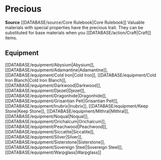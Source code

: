 ﻿---
id: '131'
name: Precious
rarity: Common
source: '[[DATABASE/source/Core Rulebook|Core Rulebook]]'
trait:
- Precious
type: Trait

---
# Precious

**Source** [[DATABASE/source/Core Rulebook|Core Rulebook]] 
Valuable materials with special properties have the precious trait. They can be substituted for base materials when you [[DATABASE/action/Craft|Craft]] items.

## Equipment

[[DATABASE/equipment/Abysium|Abysium]], [[DATABASE/equipment/Adamantine|Adamantine]], [[DATABASE/equipment/Cold Iron|Cold Iron]], [[DATABASE/equipment/Cold Iron Blanch|Cold Iron Blanch]], [[DATABASE/equipment/Darkwood|Darkwood]], [[DATABASE/equipment/Djezet|Djezet]], [[DATABASE/equipment/Dragonhide|Dragonhide]], [[DATABASE/equipment/Grisantian Pelt|Grisantian Pelt]], [[DATABASE/equipment/Inubrix|Inubrix]], [[DATABASE/equipment/Keep Stone|Keep Stone]], [[DATABASE/equipment/Mithral|Mithral]], [[DATABASE/equipment/Noqual|Noqual]], [[DATABASE/equipment/Orichalcum|Orichalcum]], [[DATABASE/equipment/Peachwood|Peachwood]], [[DATABASE/equipment/Siccatite|Siccatite]], [[DATABASE/equipment/Silver|Silver]], [[DATABASE/equipment/Sisterstone|Sisterstone]], [[DATABASE/equipment/Sovereign Steel|Sovereign Steel]], [[DATABASE/equipment/Warpglass|Warpglass]]